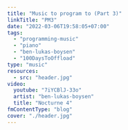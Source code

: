 ```yaml
---
title: "Music to program to (Part 3)"
linkTitle: "PM3"
date: "2022-03-06T19:58:05+07:00"
tags:
  - "programming-music"
  - "piano"
  - "ben-lukas-boysen"
  - "100DaysToOffload"
type: "music"
resources:
  - src: "header.jpg"
video:
  youtube: "7iYCBlJ-33o"
  artist: "ben-lukas-boysen"
  title: "Nocturne 4"
fmContentType: "blog"
cover: "./header.jpg"
---
```


